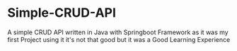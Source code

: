 # Simple-CRUD-API
A simple CRUD API written in Java  with Springboot Framework as it was my first Project using it it's not that good but it was a Good Learning Experience 
